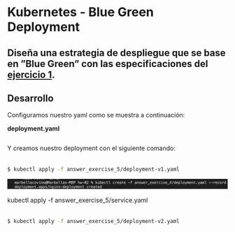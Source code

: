 # Kubernetes - Blue Green Deployment
## Diseña una estrategia de despliegue que se base en ”Blue Green” con las especificaciones del [ejercicio 1](https://github.com/marbellacovino/kube-exercises/tree/main/hw-02/answer_exercise_1).

## Desarrollo

Configuramos nuestro yaml como se muestra a continuación:

**deployment.yaml**

```yaml

```

Y creamos nuestro deployment con el siguiente comando:

```sh

$ kubectl apply -f answer_exercise_5/deployment-v1.yaml

```
![Alt text](https://github.com/marbellacovino/kube-exercises/blob/main/hw-02/images/deployment.png  "Deployment")

kubectl apply -f answer_exercise_5/service.yaml


```sh

$ kubectl apply -f answer_exercise_5/deployment-v2.yaml

```